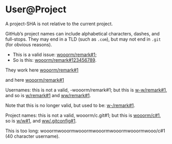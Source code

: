 # User@Project

A project-SHA is not relative to the current project.

GitHub’s project names can include alphabetical characters, dashes, and full-stops. They may end in a TLD (such as `.com`), but may not end in `.git` (for obvious reasons).

-   This is a valid issue: [wooorm/remark#1](https://github.com/wooorm/remark/issues/1);
-   So is this: [wooorm/remark#123456789](https://github.com/wooorm/remark/issues/123456789).

They work here
[wooorm/remark#1](https://github.com/wooorm/remark/issues/1)

and here
    [wooorm/remark#1](https://github.com/wooorm/remark/issues/1)

Usernames: this is not a valid, -wooorm/remark#1; but this is [w-w/remark#1](https://github.com/w-w/remark/issues/1), and so is [w/remark#1](https://github.com/w/remark/issues/1) and [ww/remark#1](https://github.com/ww/remark/issues/1).

Note that this is no longer valid, but used to be: [w-/remark#1](https://github.com/w-/remark/issues/1).

Project names: this is not a valid, wooorm/c.git#1; but this is [wooorm/c#1](https://github.com/wooorm/c/issues/1), so is [w/w#1](https://github.com/w/w/issues/1), and [ww/.gitconfig#1](https://github.com/ww/.gitconfig/issues/1).

This is too long: wooormwooormwooormwooormwooormwooormwooo/c#1 (40 character username).
